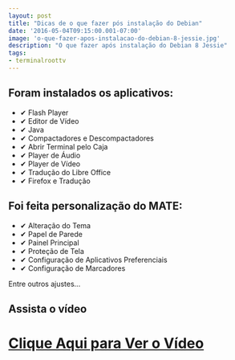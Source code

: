 ```yaml
---
layout: post
title: "Dicas de o que fazer pós instalação do Debian"
date: '2016-05-04T09:15:00.001-07:00'
image: 'o-que-fazer-apos-instalacao-do-debian-8-jessie.jpg'
description: "O que fazer após instalação do Debian 8 Jessie"
tags:
- terminalroottv
---
```


## Foram instalados os aplicativos:
* ✔ Flash Player
* ✔ Editor de Vídeo
* ✔ Java
* ✔ Compactadores e Descompactadores
* ✔ Abrir Terminal pelo Caja
* ✔ Player de Áudio
* ✔ Player de Vídeo
* ✔ Tradução do Libre Office
* ✔ Firefox e Tradução

## Foi feita personalização do MATE:
* ✔ Alteração do Tema
* ✔ Papel de Parede
* ✔ Painel Principal
* ✔ Proteção de Tela
* ✔ Configuração de Aplicativos Preferenciais
* ✔ Configuração de Marcadores

Entre outros ajustes...

## Assista o vídeo


# [Clique Aqui para Ver o Vídeo](https://www.youtube.com/watch?v=mifEI1pBx4s)



<script async src="https://pagead2.googlesyndication.com/pagead/js/adsbygoogle.js"></script>

<!-- Informat -->
<ins class="adsbygoogle"
 style="display:block"
 data-ad-client="ca-pub-2838251107855362"
 data-ad-slot="2327980059"
 data-ad-format="auto"
 data-full-width-responsive="true"></ins>

<script>
(adsbygoogle = window.adsbygoogle || []).push({});
</script>



